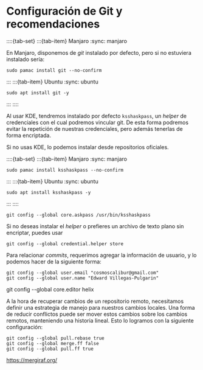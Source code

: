 # Configuración de Git y recomendaciones

::::{tab-set}
:::{tab-item} Manjaro
:sync: manjaro

En Manjaro, disponemos de *git* instalado por defecto, pero si no estuviera
instalado sería:

```{code} bash
sudo pamac install git --no-confirm
```
:::
:::{tab-item} Ubuntu
:sync: ubuntu
```{code} bash
sudo apt install git -y
```
:::
::::

Al usar KDE, tendremos instalado por defecto `ksshaskpass`, un *helper* de
credenciales con el cual podremos vincular git. De esta forma podremos evitar
la repetición de nuestras credenciales, pero además tenerlas de forma
encriptada.

Si no usas KDE, lo podemos instalar desde repositorios oficiales.

::::{tab-set}
:::{tab-item} Manjaro
:sync: manjaro
```{code} bash
sudo pamac install ksshaskpass --no-confirm
```
:::
:::{tab-item} Ubuntu
:sync: ubuntu
```{code} bash
sudo apt install ksshaskpass -y
```
:::
::::

```{code} bash
git config --global core.askpass /usr/bin/ksshaskpass
```

Si no deseas instalar el *helper* o prefieres un archivo de texto plano sin
encriptar, puedes usar

```{code} bash
git config --global credential.helper store
```

Para relacionar *commits*, requerimos agregar la información de usuario, y lo
podemos hacer de la siguiente forma:

```{code} bash
git config --global user.email "cosmoscalibur@gmail.com"
git config --global user.name "Edward Villegas-Pulgarin"
```

git config --global core.editor helix

A la hora de recuperar cambios de un repositorio remoto, necesitamos definir
una estrategia de manejo para nuestros cambios locales. Una forma de reducir
conflictos puede ser mover estos cambios sobre los cambios remotos, manteniendo
una historia lineal. Esto lo logramos con la siguiente configuración:

```{code} bash
git config --global pull.rebase true
git config --global merge.ff false
git config --global pull.ff true
```


https://mergiraf.org/
